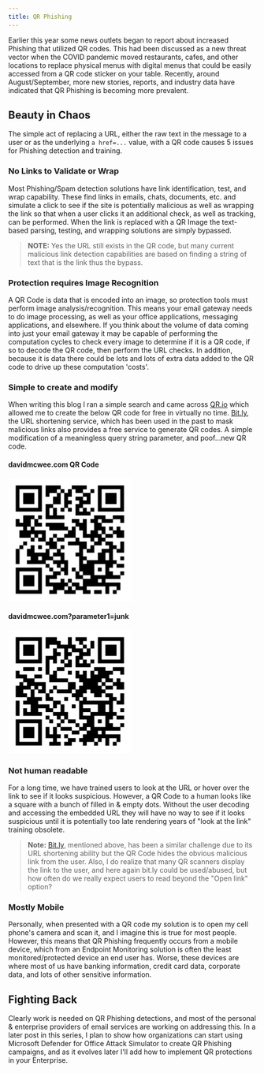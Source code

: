 ```yaml
---
title: QR Phishing
---
```

Earlier this year some news outlets began to report about increased Phishing that utilized QR codes. This had been discussed as a new threat vector when the COVID pandemic moved restaurants, cafes, and other locations to replace physical menus with digital menus that could be easily accessed from a QR code sticker on your table. Recently, around August/September, more new stories, reports, and industry data have indicated that QR Phishing is becoming more prevalent.
<!--more-->

## Beauty in Chaos

The simple act of replacing a URL, either the raw text in the message to a user or as the underlying `a href=...` value, with a QR code causes 5 issues for Phishing detection and training.

### No Links to Validate or Wrap

Most Phishing/Spam detection solutions have link identification, test, and wrap capability. These find links in emails, chats, documents, etc. and simulate a click to see if the site is potentially malicious as well as wrapping the link so that when a user clicks it an additional check, as well as tracking, can be performed. When the link is replaced with a QR Image the text-based parsing, testing, and wrapping solutions are simply bypassed.

> **NOTE:** Yes the URL still exists in the QR code, but many current malicious link detection capabilities are based on finding a string of text that is the link thus the bypass.

### Protection requires Image Recognition

A QR Code is data that is encoded into an image, so protection tools must perform image analysis/recognition. This means your email gateway needs to do image processing, as well as your office applications, messaging applications, and elsewhere. If you think about the volume of data coming into just your email gateway it may be capable of performing the computation cycles to check every image to determine if it is a QR code, if so to decode the QR code, then perform the URL checks. In addition, because it is data there could be lots and lots of extra data added to the QR code to drive up these computation 'costs'.

### Simple to create and modify

When writing this blog I ran a simple search and came across [QR.io](https://qr.io) which allowed me to create the below QR code for free in virtually no time. [Bit.ly](https://bit.ly), the URL shortening service, which has been used in the past to mask malicious links also provides a free service to generate QR codes. A simple modification of a meaningless query string parameter, and poof...new QR code.

#### davidmcwee.com QR Code

<img src='/assets/images/2023/11/davidmcwee_blog_qr.png' style="max-height: 250px;">

#### davidmcwee.com?parameter1=junk

<img src='/assets/images/2023/11/davidmcwee_blog_qr2.png' style="max-height: 250px;">

### Not human readable

For a long time, we have trained users to look at the URL or hover over the link to see if it looks suspicious. However, a QR Code to a human looks like a square with a bunch of filled in & empty dots. Without the user decoding and accessing the embedded URL they will have no way to see if it looks suspicious until it is potentially too late rendering years of "look at the link" training obsolete.

> **Note:** [Bit.ly](https://bit.ly), mentioned above, has been a similar challenge due to its URL shortening ability but the QR Code hides the obvious malicious link from the user. Also, I do realize that many QR scanners display the link to the user, and here again bit.ly could be used/abused, but how often do we really expect users to read beyond the "Open link" option?

### Mostly Mobile

Personally, when presented with a QR code my solution is to open my cell phone's camera and scan it, and I imagine this is true for most people. However, this means that QR Phishing frequently occurs from a mobile device, which from an Endpoint Monitoring solution is often the least monitored/protected device an end user has. Worse, these devices are where most of us have banking information, credit card data, corporate data, and lots of other sensitive information.

## Fighting Back

Clearly work is needed on QR Phishing detections, and most of the personal & enterprise providers of email services are working on addressing this. In a later post in this series, I plan to show how organizations can start using Microsoft Defender for Office Attack Simulator to create QR Phishing campaigns, and as it evolves later I'll add how to implement QR protections in your Enterprise.
